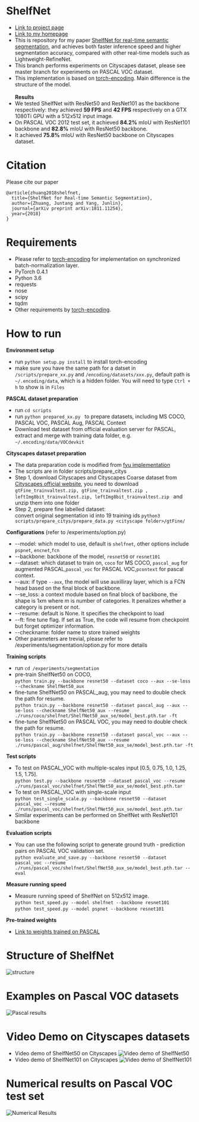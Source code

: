 # ShelfNet 
* [Link to project page](https://github.com/juntang-zhuang/ShelfNet/)
* [Link to my homepage](https://juntangzhuang.com)
* This is repository for my paper [ShelfNet for real-time semantic segmentation](https://arxiv.org/abs/1811.11254), and achieves both faster inference speed and higher segmentation accuracy, compared with other real-time models such as Lightweight-RefineNet.
* This branch performs experiments on Cityscapes dataset, please see master branch for experiments on PASCAL VOC dataset.
* This implementation is based on [torch-encoding](https://github.com/zhanghang1989/PyTorch-Encoding). Main difference is the structure of the model. </br></br>
**Results**</br>
* We tested ShelfNet with ResNet50 and ResNet101 as the backbone respectively: they achieved **59 FPS** and **42 FPS** respectively on a GTX 1080Ti GPU with a 512x512 input image. 
* On PASCAL VOC 2012 test set, it achieved **84.2%** mIoU with ResNet101 backbone and **82.8%** mIoU with ResNet50 backbone.
* It achieved **75.8%** mIoU with ResNet50 backbone on Cityscapes dataset.

# Citation
Please cite our paper
```
@article{zhuang2018shelfnet,
  title={ShelfNet for Real-time Semantic Segmentation},
  author={Zhuang, Juntang and Yang, Junlin},
  journal={arXiv preprint arXiv:1811.11254},
  year={2018}
}
```

# Requirements
* Please refer to [torch-encoding](https://github.com/zhanghang1989/PyTorch-Encoding) for implementation on synchronized batch-normalization layer.
* PyTorch 0.4.1 
* Python 3.6
* requests
* nose
* scipy
* tqdm
* Other requirements by [torch-encoding](https://github.com/zhanghang1989/PyTorch-Encoding).

# How to run
**Environment setup**
* run ```python setup.py install``` to install torch-encoding
* make sure you have the same path for a datset in ```/scripts/prepare_xx.py``` and ```/encoding/datasets/xxx.py```, default path is ```~/.encoding/data```, which is a hidden folder. You will need to type ```Ctrl + h``` to show is in ```Files```

**PASCAL dataset preparation**
* run ```cd scripts```
* run ```python prepared_xx.py ``` to prepare datasets, including MS COCO, PASCAL VOC, PASCAL Aug, PASCAL Context 
* Download test dataset from official evaluation server for PASCAL, extract and merge with training data folder, e.g. ```~/.encoding/data/VOCdevkit``` </br>

**Cityscapes dataset preparation**
* The data preparation code is modified from [fyu implementation](https://github.com/fyu/drn/tree/master/datasets/cityscapes)
* The scripts are in folder scripts/prepare_citys
* Step 1, download Cityscapes and Cityscapes Coarse dataset from [Cityscapes official website](https://www.cityscapes-dataset.com/downloads/), you need to download ```gtFine_trainvaltest.zip, gtFine_trainvaltest.zip , leftImg8bit_trainvaltest.zip, leftImg8bit_trainvaltest.zip ``` and unzip them into one folder 
* Step 2, prepare fine labelled dataset:</br>
  convert original segmentation id into 19 training ids ```python3 scripts/prepare_citys/prepare_data.py <cityscape folder>/gtFine/```

**Configurations** (refer to /experiments/option.py)</br>
* --model: which model to use, default is ```shelfnet```, other options include ```pspnet```, ```encnet```,```fcn```
* --backbone: backbone of the model, ```resnet50``` or ```resnet101```
* --dataset: which dataset to train on, ```coco``` for MS COCO, ```pascal_aug``` for augmented PASCAL,```pascal_voc``` for PASCAL VOC,```pcontext``` for pascal context.
* --aux: if type ```--aux```, the model will use auxilliray layer, which is a FCN head based on the final block of backbone.
* --se_loss: a context module based on final block of backbone, the shape is 1xm where m is number of categories. It penalizes whether a category is present or not.
* --resume: default is None. It specifies the checkpoint to load
* --ft: fine tune flag. If set as True, the code will resume from checkpoint but forget optimizer information.
* --checkname: folder name to store trained weights
* Other parameters are trevial, please refer to /experiments/segmentation/option.py for more details

**Training scripts**
* run ```cd /experiments/segmentation```
* pre-train ShelfNet50 on COCO, </br>
```python train.py --backbone resnet50 --dataset coco --aux --se-loss --checkname ShelfNet50_aux```
* fine-tune ShelfNet50 on PASCAL_aug, you may need to double check the path for resume.</br>
```python train.py --backbone resnet50 --dataset pascal_aug --aux --se-loss --checkname ShelfNet50_aux --resume ./runs/coco/shelfnet/ShelfNet50_aux_se/model_best.pth.tar -ft```
* fine-tune ShelfNet50 on PASCAL VOC, you may need to double check the path for resume.</br>
```python train.py --backbone resnet50 --dataset pascal_voc --aux --se-loss --checkname ShelfNet50_aux --resume ./runs/pascal_aug/shelfnet/ShelfNet50_aux_se/model_best.pth.tar -ft```

**Test scripts**
* To test on PASCAL_VOC with multiple-scales input \[0.5, 0.75, 1.0, 1.25, 1.5, 1.75\].</br>
```python test.py --backbone resnet50 --dataset pascal_voc --resume ./runs/pascal_voc/shelfnet/ShelfNet50_aux_se/model_best.pth.tar```
* To test on PASCAL_VOC with single-scale input</br>
```python test_single_scale.py --backbone resnet50 --dataset pascal_voc --resume ./runs/pascal_voc/shelfnet/ShelfNet50_aux_se/model_best.pth.tar```
* Similar experiments can be performed on ShelfNet with ResNet101 backbone

**Evaluation scripts**
* You can use the following script to generate ground truth - prediction pairs on PASCAL VOC validation set. </br>
```python evaluate_and_save.py --backbone resnet50 --dataset pascal_voc --resume ./runs/pascal_voc/shelfnet/ShelfNet50_aux_se/model_best.pth.tar --eval```

**Measure running speed**
* Measure running speed of ShelfNet on 512x512 image. </br>
```python test_speed.py --model shelfnet --backbone resnet101```</br>
```python test_speed.py --model pspnet --backbone resnet101```</br>

**Pre-trained weights**
* [Link to weights trained on PASCAL](https://drive.google.com/drive/folders/1k23TpBDsP9_gnb3LZlEcYyF4yoVzW99Z?usp=sharing)

# Structure of ShelfNet
![structure](video_demo/shelfnet.png) </br>


# Examples on Pascal VOC datasets
![Pascal results](video_demo/Pascal_results.png) </br>
# Video Demo on Cityscapes datasets
* Video demo of ShelfNet50 on Cityscapes
![Video demo of ShelfNet50](video_demo/shelfnet50_demo.gif) 
* Video demo of ShelfNet101 on Cityscapes
![Video demo of ShelfNet101](video_demo/shelfnet101_demo.gif)

# Numerical results on Pascal VOC test set
![Numerical Results](video_demo/results_table.png)
